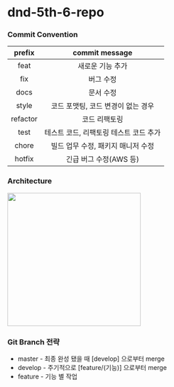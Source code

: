 # dnd-5th-6-repo

### Commit Convention
| prefix | commit message |
|:-:|:-:|
|feat|새로운 기능 추가|
|fix|버그 수정|
|docs|문서 수정|
|style|코드 포맷팅, 코드 변경이 없는 경우|
|refactor|코드 리팩토링|
|test|테스트 코드, 리팩토링 테스트 코드 추가|
|chore|빌드 업무 수정, 패키지 매니저 수정|
|hotfix|긴급 버그 수정(AWS 등)|

### Architecture
<img src="../master/images/architecture.PNG" height="300">

### Git Branch 전략
 -  master  - 최종 완성 됐을 때 [develop] 으로부터 merge  
 -  develop - 주기적으로 [feature/(기능)] 으로부터 merge   
 -  feature - 기능 별 작업
